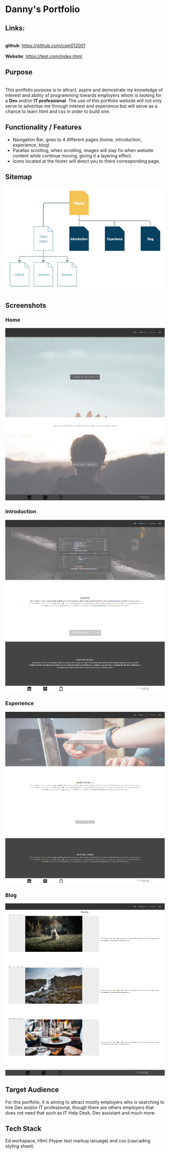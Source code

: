 # Danny's Portfolio

## Links:
\
**github**: https://github.com/csm012001
\
\
**Website**: https://test.com/index.html
## Purpose
\
This portfolio purpose is to attract, aspire and demostrate my knowledge of interest and ability of programming towards employers whom is looking for a **Dev** and/or **IT professional**. 
The use of this portfolio website will not only serve to advertise me through interest and experience but will serve as a chance to learn html and css in order to build one. 
## Functionality / Features
* Navigation Bar, goes to 4 different pages (home, introduction, experience, blog)
* Parallax scrolling, when scrolling, images will stay fix when website content while continue moving, giving it a layering effect.
* Icons located at the footer will direct you to there corresponding page.

## Sitemap
!["Sitemap"](docs/images/Sitemap.png)
## Screenshots
### Home
!["Home Page"](docs/images/index-sc.png)
### Introduction
!["Introduction Page"](docs/images/introduction-sc.png)
### Experience
!["Experience Page"](docs/images/experience-sc.png)
### Blog
!["Blog Page"](docs/images/blog-sc.png)

## Target Audience
For this portfolio, it is aiming to attract mostly employers who is searching to hire Dev and/or IT professional, though there are others employers that does not need that such as IT Help Desk, Dev assistant and much more.

## Tech Stack
Ed workspace, Html (Hyper text markup lanuage) and css (cascading styling sheet)

